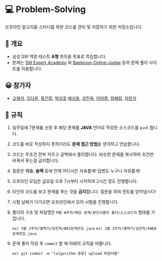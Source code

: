 # :computer: ​Problem-Solving
오프라인 알고리즘 스터디를 위한 코드를 관리 및 저장하기 위한 저장소입니다.



##  :book: 개요

- 삼성 SW 역량 테스트 **A형** 취득을 목표로 학습합니다.
- 문제는 [SW Expert Academy](https://swexpertacademy.com/main/main.do) 와 [Baekjoon-Online-Judge](https://www.acmicpc.net/) 등의 문제 풀이 사이트를 이용합니다.



## :grinning: ​참가자

- [고재석](https://github.com/), [김다윤](https://github.com/daaaaaayoon), [류건희](https://github.com/RGunny), [박성호](https://github.com/solser12) [배상웅](https://github.com/BaeSangUng), [성진옥](https://github.com/wlsdhr0831), [이아름](https://github.com/AhreumLee), [정혜림](https://github.com/Hyelme), [차민석](https://github.com/meloncha)



## :pushpin: 규칙

1. 일주일에 7문제를 선정 후 해당 문제를 **JAVA** 언어로 작성한 소스코드를 `push` 합니다.

3. 코드를 바로 작성하지 못하더라도 **문제 접근 방법**을 생각하고 연습합니다.

4. 코드는 무조건 전부 지우고 공백에서 풀이합니다. 비슷한 문제를 복사하여 조건만 바꿔서 푸는걸 금지합니다.

5. 질문은 **이슈**, **슬랙** 등에 언제 어디서든 자유롭게! 답변도 누구나 자유롭게!

6. 오프라인 모임은 금요일 오후 7시부터 시작하여 2시간 정도 진행합니다.

7. 타인의 코드를 보고 문제를 푸는 것을 **금지**합니다. 질문을 하여 힌트를 얻어냅시다!

8. 시험 날짜가 다가오면 오프라인에서 모의 시험을 진행합니다.

9. 폴더의 구조 및 파일명은 `M월 W주차/해당 문제/본인이름의 폴더/소스코드의` 형태를 가집니다.

   ``ex) 3월 2주차/별찍기/성진옥/BOJ문제번호.java``
   ``ex) 3월 2주차/별찍기/성진옥/SWEA문제번호.java``
   
10. 문제 풀이 작성 후 `commit` 할 때 아래의 규칙을 따릅니다.
   
    ``ex) git commit -m "[algorithm 종류] upload 파일이름"``

